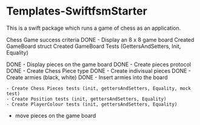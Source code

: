 # Templates-SwiftfsmStarter

This is a swift package which runs a game of chess as an application.


Chess Game success criteria
DONE - Display an 8 x 8 game board
	Created GameBoard struct
	Created GameBoard Tests (GettersAndSetters, Init, Equality)

DONE - Display pieces on the game board
	DONE - Create pieces protocol
	DONE - Create Chess Piece type
	DONE - Create indivisual pieces
	DONE - Create armies (black, white)
	DONE - Insert armies into the board

	- Create Chess Pieces tests (init, gettersAndSetters, Equality, mock test)
	- Create Position tests (init, gettersAndSetters, Equality)
	- Create PlayerColour tests (init, gettersAndSetters, Equality)


- move pieces on the game board
